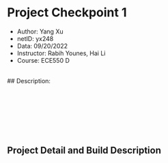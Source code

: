# Project Checkpoint 1

 - Author: Yang Xu
 - netID: yx248
 - Data: 09/20/2022
 - Instructor: Rabih Younes, Hai Li
 - Course: ECE550 D
<br>
## Description:
<br>
&emsp;&emsp;<br>

&emsp;&emsp;<br>

&emsp;&emsp;<br>
<br><br>

## Project Detail and Build Description

&emsp;&emsp;<br>

&emsp;&emsp;<br>

&emsp;&emsp;<br>

&emsp;&emsp;<br>

&emsp;&emsp;<br>

&emsp;&emsp;<br>
<br>

